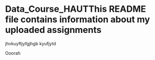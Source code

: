 # Data_Course_HAUTThis README file contains information about my uploaded assignments


jhvkuyftjyfgjhgb kyufjytd

Ooorah
